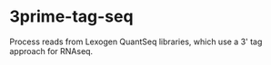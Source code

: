 # 3prime-tag-seq


Process reads from Lexogen QuantSeq libraries, which use a 3' tag approach for RNAseq.

